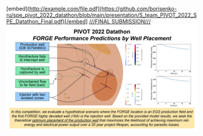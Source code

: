 [embed](http://example.com/file.pdf](https://github.com/borisenko-ru/spe_pivot_2022_datathon/blob/main/presentation/S_team_PIVOT_2022_SPE_Datathon_Final.pdf)[/embed]
[///FINAL SUBMISSION///](https://github.com/borisenko-ru/spe_pivot_2022_datathon/blob/main/spe_pivot_datathon.ipynb)
<img src="https://github.com/borisenko-ru/spe_pivot_2022_datathon/blob/main/Images/objectives.jpg">
